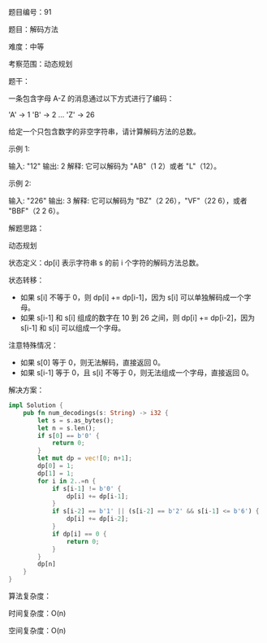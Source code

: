 题目编号：91

题目：解码方法

难度：中等

考察范围：动态规划

题干：

一条包含字母 A-Z 的消息通过以下方式进行了编码：

'A' -> 1
'B' -> 2
...
'Z' -> 26

给定一个只包含数字的非空字符串，请计算解码方法的总数。

示例 1:

输入: "12"
输出: 2
解释: 它可以解码为 "AB"（1 2）或者 "L"（12）。

示例 2:

输入: "226"
输出: 3
解释: 它可以解码为 "BZ"（2 26），"VF"（22 6），或者 "BBF"（2 2 6）。

解题思路：

动态规划

状态定义：dp[i] 表示字符串 s 的前 i 个字符的解码方法总数。

状态转移：

- 如果 s[i] 不等于 0，则 dp[i] += dp[i-1]，因为 s[i] 可以单独解码成一个字母。
- 如果 s[i-1] 和 s[i] 组成的数字在 10 到 26 之间，则 dp[i] += dp[i-2]，因为 s[i-1] 和 s[i] 可以组成一个字母。

注意特殊情况：

- 如果 s[0] 等于 0，则无法解码，直接返回 0。
- 如果 s[i-1] 等于 0，且 s[i] 不等于 0，则无法组成一个字母，直接返回 0。

解决方案：

```rust
impl Solution {
    pub fn num_decodings(s: String) -> i32 {
        let s = s.as_bytes();
        let n = s.len();
        if s[0] == b'0' {
            return 0;
        }
        let mut dp = vec![0; n+1];
        dp[0] = 1;
        dp[1] = 1;
        for i in 2..=n {
            if s[i-1] != b'0' {
                dp[i] += dp[i-1];
            }
            if s[i-2] == b'1' || (s[i-2] == b'2' && s[i-1] <= b'6') {
                dp[i] += dp[i-2];
            }
            if dp[i] == 0 {
                return 0;
            }
        }
        dp[n]
    }
}
```

算法复杂度：

时间复杂度：O(n)

空间复杂度：O(n)
